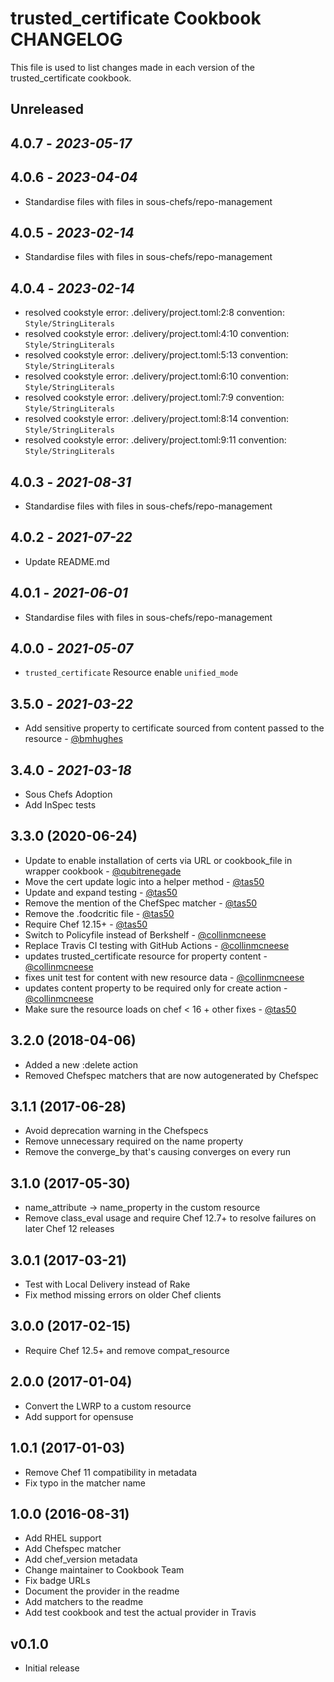 # trusted_certificate Cookbook CHANGELOG

This file is used to list changes made in each version of the trusted_certificate cookbook.

## Unreleased

## 4.0.7 - *2023-05-17*

## 4.0.6 - *2023-04-04*

- Standardise files with files in sous-chefs/repo-management

## 4.0.5 - *2023-02-14*

- Standardise files with files in sous-chefs/repo-management

## 4.0.4 - *2023-02-14*

- resolved cookstyle error: .delivery/project.toml:2:8 convention: `Style/StringLiterals`
- resolved cookstyle error: .delivery/project.toml:4:10 convention: `Style/StringLiterals`
- resolved cookstyle error: .delivery/project.toml:5:13 convention: `Style/StringLiterals`
- resolved cookstyle error: .delivery/project.toml:6:10 convention: `Style/StringLiterals`
- resolved cookstyle error: .delivery/project.toml:7:9 convention: `Style/StringLiterals`
- resolved cookstyle error: .delivery/project.toml:8:14 convention: `Style/StringLiterals`
- resolved cookstyle error: .delivery/project.toml:9:11 convention: `Style/StringLiterals`

## 4.0.3 - *2021-08-31*

- Standardise files with files in sous-chefs/repo-management

## 4.0.2 - *2021-07-22*

- Update README.md

## 4.0.1 - *2021-06-01*

- Standardise files with files in sous-chefs/repo-management

## 4.0.0 - *2021-05-07*

- `trusted_certificate` Resource enable `unified_mode`

## 3.5.0 - *2021-03-22*

- Add sensitive property to certificate sourced from content passed to the resource - [@bmhughes](https://github.com/bmhughes)

## 3.4.0 - *2021-03-18*

- Sous Chefs Adoption
- Add InSpec tests

## 3.3.0 (2020-06-24)

- Update to enable installation of certs via URL or cookbook_file in wrapper cookbook - [@qubitrenegade](https://github.com/qubitrenegade)
- Move the cert update logic into a helper method - [@tas50](https://github.com/tas50)
- Update and expand testing - [@tas50](https://github.com/tas50)
- Remove the mention of the ChefSpec matcher - [@tas50](https://github.com/tas50)
- Remove the .foodcritic file - [@tas50](https://github.com/tas50)
- Require Chef 12.15+ - [@tas50](https://github.com/tas50)
- Switch to Policyfile instead of Berkshelf - [@collinmcneese](https://github.com/collinmcneese)
- Replace Travis CI testing with GitHub Actions - [@collinmcneese](https://github.com/collinmcneese)
- updates trusted_certificate resource for property content - [@collinmcneese](https://github.com/collinmcneese)
- fixes unit test for content with new resource data - [@collinmcneese](https://github.com/collinmcneese)
- updates content property to be required only for create action - [@collinmcneese](https://github.com/collinmcneese)
- Make sure the resource loads on chef < 16 + other fixes - [@tas50](https://github.com/tas50)

## 3.2.0 (2018-04-06)

- Added a new :delete action
- Removed Chefspec matchers that are now autogenerated by Chefspec

## 3.1.1 (2017-06-28)

- Avoid deprecation warning in the Chefspecs
- Remove unnecessary required on the name property
- Remove the converge_by that's causing converges on every run

## 3.1.0 (2017-05-30)

- name_attribute -> name_property in the custom resource
- Remove class_eval usage and require Chef 12.7+ to resolve failures on later Chef 12 releases

## 3.0.1 (2017-03-21)

- Test with Local Delivery instead of Rake
- Fix method missing errors on older Chef clients

## 3.0.0 (2017-02-15)

- Require Chef 12.5+ and remove compat_resource

## 2.0.0 (2017-01-04)

- Convert the LWRP to a custom resource
- Add support for opensuse

## 1.0.1 (2017-01-03)

- Remove Chef 11 compatibility in metadata
- Fix typo in the matcher name

## 1.0.0 (2016-08-31)

- Add RHEL support
- Add Chefspec matcher
- Add chef_version metadata
- Change maintainer to Cookbook Team
- Fix badge URLs
- Document the provider in the readme
- Add matchers to the readme
- Add test cookbook and test the actual provider in Travis

## v0.1.0

- Initial release
